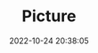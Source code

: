 ---
weight: 1
images:
- /images/edited/155.jpeg
title: Picture
date: 2022-10-24 20:38:05
tags: [luminarneo,work,ilce7m3,person,people]
---